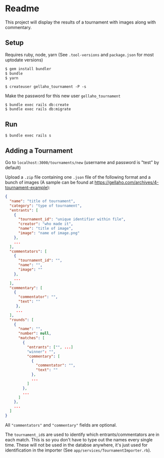 # Readme

This project will display the results of a tournament with images along with commentary.

## Setup

Requires ruby, node, yarn
(See `.tool-versions` and `package.json` for most uptodate versions)

```bash
$ gem install bundler
$ bundle
$ yarn
```

`$ createuser gellaho_tournament -P -s`

Make the password for this new user `gellaho_tournament`

```
$ bundle exec rails db:create
$ bundle exec rails db:migrate
```

## Run

`$ bundle exec rails s`

## Adding a Tournament

Go to `localhost:3000/tournaments/new` (username and password is "test" by default)

Upload a `.zip` file containing one `.json` file of the following format and a bunch of images (A sample can be found at https://gellaho.com/archives/4-tournament-example):

```json
{
  "name": "title of tournament",
  "category": "type of tournament",
  "entrants": [
    {
      "tournament_id": "unique identifier within file",
      "creator": "who made it",
      "name": "title of image",
      "image": "name of image.png"
    },
    ...
  ],
  "commentators": [
    {
      "tournament_id": "",
      "name": "",
      "image": ""
    },
    ...
  ],
  "commentary": [
    {
      "commentator": "",
      "text": ""
     },
     ...
  ],
  "rounds": [
    {
      "name": "",
      "number": null,
      "matches": [
        {
          "entrants": ["", ...]
          "winner": "",
          "commentary": [
            {
              "commentator": "",
              "text": ""
            },
            ...
          ]
        },
        ...
      ]
    },
    ...
  ]
}
```

All `"commentators"` and `"commentary"` fields are optional.

The `tournament_id`s are used to identify which entrants/commentators are in each match. This is so you don't have to type out the names every single time. These will not be used in the databse anywhere, it's just used for identification in the importer (See `app/services/TournamentImporter.rb`).
